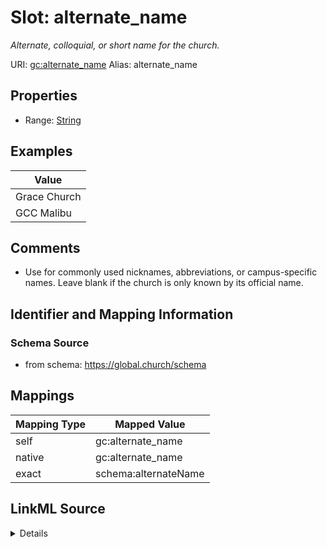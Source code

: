 

# Slot: alternate_name 


_Alternate, colloquial, or short name for the church._





URI: [gc:alternate_name](https://global.church/schema/alternate_name)
Alias: alternate_name

<!-- no inheritance hierarchy -->







## Properties

* Range: [String](String.md)





## Examples

| Value |
| --- |
| Grace Church |
| GCC Malibu |

## Comments

* Use for commonly used nicknames, abbreviations, or campus-specific names.
Leave blank if the church is only known by its official name.


## Identifier and Mapping Information






### Schema Source


* from schema: https://global.church/schema




## Mappings

| Mapping Type | Mapped Value |
| ---  | ---  |
| self | gc:alternate_name |
| native | gc:alternate_name |
| exact | schema:alternateName |




## LinkML Source

<details>
```yaml
name: alternate_name
description: Alternate, colloquial, or short name for the church.
comments:
- 'Use for commonly used nicknames, abbreviations, or campus-specific names.

  Leave blank if the church is only known by its official name.

  '
examples:
- value: Grace Church
  description: Shortened version of official name.
- value: GCC Malibu
  description: Colloquial campus name.
in_subset:
- public
from_schema: https://global.church/schema
exact_mappings:
- schema:alternateName
rank: 1000
alias: alternate_name
range: string

```
</details>